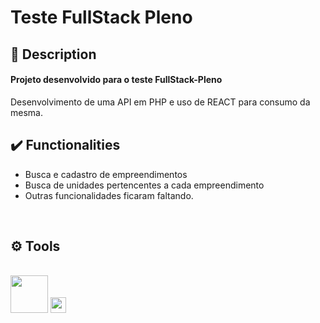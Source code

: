 # Teste FullStack Pleno



## 📑 Description
<h4> Projeto desenvolvido para o teste FullStack-Pleno </h4>
<p>Desenvolvimento de uma API em PHP e uso de REACT para consumo da mesma.</p>

## ✔️ Functionalities
<ul>
  <li> Busca e cadastro de empreendimentos </li>
  <li> Busca de unidades pertencentes a cada empreendimento</li>
  <li> Outras funcionalidades ficaram faltando.</li>
</ul>

<br>

## ⚙️ Tools


<br>

<div style={ display: flex }>  
    <img src="https://upload.wikimedia.org/wikipedia/commons/thumb/2/27/PHP-logo.svg/640px-PHP-logo.svg.png" width="60px">
    <img src="https://upload.wikimedia.org/wikipedia/commons/a/a7/React-icon.svg" width="25em">
</div>
